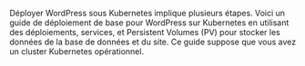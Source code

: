 Déployer WordPress sous Kubernetes implique plusieurs étapes. Voici un guide de déploiement de base pour WordPress sur Kubernetes en utilisant des déploiements, services, et Persistent Volumes (PV) pour stocker les données de la base de données et du site. Ce guide suppose que vous avez un cluster Kubernetes opérationnel.
